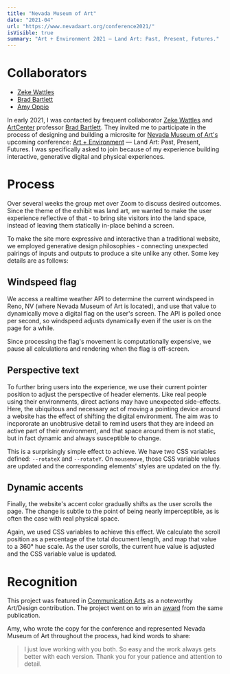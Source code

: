 ```yaml
---
title: "Nevada Museum of Art"
date: "2021-04"
url: "https://www.nevadaart.org/conference2021/"
isVisible: true
summary: "Art + Environment 2021 — Land Art: Past, Present, Futures."
---
```


# Collaborators

- [Zeke Wattles](https://zeke.studio)
- [Brad Bartlett](http://bradbartlett.com)
- [Amy Oppio](https://www.linkedin.com/in/amy-oppio-15a27932/)

In early 2021, I was contacted by frequent collaborator [Zeke Wattles](https://zeke.studio) and [ArtCenter](https://www.artcenter.edu/) professor [Brad Bartlett](http://bradbartlett.com). They invited me to participate in the process of designing and building a microsite for [Nevada Museum of Art's](https://nevadaart.org/) upcoming conference: [Art + Environment]("https://www.nevadaart.org/conference2021/") — Land Art: Past, Present, Futures. I was specifically asked to join because of my experience building interactive, generative digital and physical experiences.

# Process

Over several weeks the group met over Zoom to discuss desired outcomes. Since the theme of the exhibit was land art, we wanted to make the user experience reflective of that - to bring site visitors into the land space, instead of leaving them statically in-place behind a screen.

To make the site more expressive and interactive than a traditional website, we employed generative design philosophies - connecting unexpected pairings of inputs and outputs to produce a site unlike any other. Some key details are as follows:

## Windspeed flag

We access a realtime weather API to determine the current windspeed in Reno, NV (where Nevada Museum of Art is located), and use that value to dynamically move a digital flag on the user's screen. The API is polled once per second, so windspeed adjusts dynamically even if the user is on the page for a while.

Since processing the flag's movement is computationally expensive, we pause all calculations and rendering when the flag is off-screen.

## Perspective text

To further bring users into the experience, we use their current pointer position to adjust the perspective of header elements. Like real people using their environments, direct actions may have unexpected side-effects. Here, the ubiquitous and necessary act of moving a pointing device around a website has the effect of shifting the digital environment. The aim was to incpororate an unobtrusive detail to remind users that they are indeed an active part of their environment, and that space around them is not static, but in fact dynamic and always susceptible to change.

This is a surprisingly simple effect to achieve. We have two CSS variables defined: `--rotateX` and `--rotateY`. On `mousemove`, those CSS variable values are updated and the corresponding elements' styles are updated on the fly.

## Dynamic accents

Finally, the website's accent color gradually shifts as the user scrolls the page. The change is subtle to the point of being nearly imperceptible, as is often the case with real physical space.

Again, we used CSS variables to achieve this effect. We calculate the scroll position as a percentage of the total document length, and map that value to a 360° hue scale. As the user scrolls, the current hue value is adjusted and the CSS variable value is updated.

# Recognition

This project was featured in [Communication Arts](https://www.commarts.com/project/34606/art-environment-conference) as a noteworthy Art/Design contribution. The project went on to win an [award](https://www.instagram.com/p/CicqGWlu32R/) from the same publication.

Amy, who wrote the copy for the conference and represented Nevada Museum of Art throughout the process, had kind words to share:

> I just love working with you both. So easy and the work always gets better with each version. Thank you for your patience and attention to detail.
